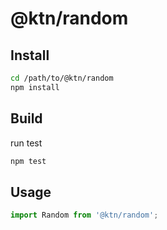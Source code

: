 # @ktn/random

## Install

```bash
cd /path/to/@ktn/random
npm install
```

## Build

run test

```bash
npm test
```

## Usage


```javascript
import Random from '@ktn/random';
```
